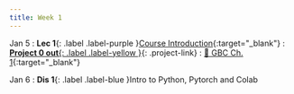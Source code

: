 ```yaml
---
title: Week 1
---
```


Jan 5
: **Lec 1**{: .label .label-purple }[Course Introduction](/assets/slides/deeprob_01_introduction.pdf){:target="_blank"}
: [**Project 0 out**{: .label .label-yellow }](/projects/project0/){: .project-link}
  : [📖 GBC Ch. 1](https://www.deeplearningbook.org/contents/intro.html){:target="_blank"}

Jan 6
: **Dis 1**{: .label .label-blue }Intro to Python, Pytorch and Colab
  <!-- : [Solution](#) -->
